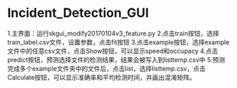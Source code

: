 # Incident_Detection_GUI
1.主界面：运行skgui_modify20170104v3_feature.py
2.点击train按钮，选择train_label.csv文件，设置参数，点击fit按钮
3.点击example按钮，选择example文件中的任意csv文件，点击Show按钮，可以显示speed和occupacy
4.点击predict按钮，预测选择文件的检测结果，结果会被写入到listtemp.csv中
5.预测完成多个example文件夹中的文件后，点击list，选择listtemp.csv，点击Calculate按钮，可以显示准确率和平均检测时间，并画出混淆矩阵。

